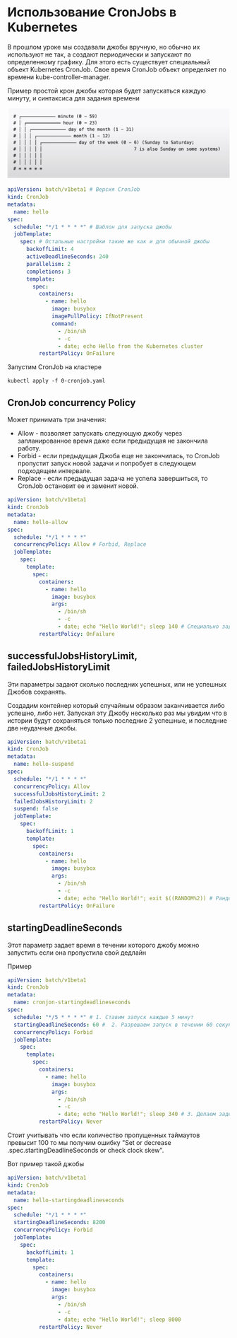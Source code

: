 # Использование CronJobs в Kubernetes

В прошлом уроке мы создавали джобы вручную, но обычно их используют не так, а создают периодически и запускают по
определенному графику. Для этого есть существует специальный объект Kubernetes CronJob. Свое время CronJob объект
определяет по времени kube-controller-manager.

Пример простой крон джобы которая будет запускаться каждую минуту, и синтаксиса для задания времени

![img.png](images/img.png)

```yaml
apiVersion: batch/v1beta1 # Версия CronJob
kind: CronJob
metadata:
  name: hello
spec:
  schedule: "*/1 * * * *" # Шаблон для запуска джобы
  jobTemplate:
    spec: # Остальные настройки такие же как и для обычной джобы
      backoffLimit: 4
      activeDeadlineSeconds: 240
      parallelism: 2
      completions: 3
      template:
        spec:
          containers:
            - name: hello
              image: busybox
              imagePullPolicy: IfNotPresent
              command:
                - /bin/sh
                - -c
                - date; echo Hello from the Kubernetes cluster
          restartPolicy: OnFailure
```

Запустим CronJob на кластере

    kubectl apply -f 0-cronjob.yaml

## CronJob concurrency Policy

Может принимать три значения:

- Allow - позволяет запускать следующую джобу через запланированное время даже если предыдущая не закончила работу.
- Forbid - если предыдущая Джоба еще не закончилась, то CronJob пропустит запуск новой задачи и попробует в следующем
  подходящем интервале.
- Replace - если предыдущая задача не успела завершиться, то CronJob остановит ее и заменит новой.

```yaml
apiVersion: batch/v1beta1
kind: CronJob
metadata:
  name: hello-allow
spec:
  schedule: "*/1 * * * *"
  concurrencyPolicy: Allow # Forbid, Replace
  jobTemplate:
    spec:
      template:
        spec:
          containers:
            - name: hello
              image: busybox
              args:
                - /bin/sh
                - -c
                - date; echo "Hello World!"; sleep 140 # Специально задерживаем выполнение джобы больше чем на минуту.
          restartPolicy: OnFailure
```

## successfulJobsHistoryLimit, failedJobsHistoryLimit

Эти параметры задают сколько последних успешных, или не успешных Джобов сохранять.

Создадим контейнер который случайным образом заканчивается либо успешно, либо нет. Запуская эту Джобу несколько раз мы
увидим что в истории будут сохраняться только последние 2 успешные, и последние две неудачные джобы.

```yaml
apiVersion: batch/v1beta1
kind: CronJob
metadata:
  name: hello-suspend
spec:
  schedule: "*/1 * * * *"
  concurrencyPolicy: Allow
  successfulJobsHistoryLimit: 2
  failedJobsHistoryLimit: 2
  suspend: false
  jobTemplate:
    spec:
      backoffLimit: 1
      template:
        spec:
          containers:
            - name: hello
              image: busybox
              args:
                - /bin/sh
                - -c
                - date; echo "Hello World!"; exit $((RANDOM%2)) # Рандомизатор успеха
          restartPolicy: OnFailure
```

## startingDeadlineSeconds

Этот параметр задает время в течении которого джобу можно запустить если она пропустила свой дедлайн

Пример

```yaml
apiVersion: batch/v1beta1
kind: CronJob
metadata:
  name: cronjon-startingdeadlineseconds
spec:
  schedule: "*/5 * * * *" # 1. Ставим запуск каждые 5 минут
  startingDeadlineSeconds: 60 #  2. Разрешаем запуск в течении 60 секунд после пропуска дедлайна
  concurrencyPolicy: Forbid
  jobTemplate:
    spec:
      template:
        spec:
          containers:
            - name: hello
              image: busybox
              args:
                - /bin/sh
                - -c
                - date; echo "Hello World!"; sleep 340 # 3. Делаем задержку завершения джобы больше чем на 5 минут.
          restartPolicy: Never
```

Стоит учитывать что если количество пропущенных таймаутов превысит 100 то мы получим ошибку "Set or decrease
.spec.startingDeadlineSeconds or check clock skew".

Вот пример такой джобы

```yaml
apiVersion: batch/v1beta1
kind: CronJob
metadata:
  name: hello-startingdeadlineseconds
spec:
  schedule: "*/1 * * * *"
  startingDeadlineSeconds: 8200
  concurrencyPolicy: Forbid
  jobTemplate:
    spec:
      backoffLimit: 1
      template:
        spec:
          containers:
            - name: hello
              image: busybox
              args:
                - /bin/sh
                - -c
                - date; echo "Hello World!"; sleep 8000
          restartPolicy: Never
```
